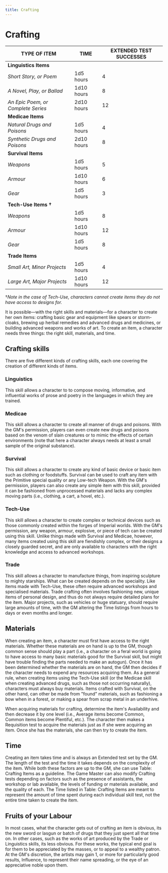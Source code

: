 ```yaml
---
title: Crafting
---
```

# Crafting

| **TYPE OF ITEM** | **TIME** | **EXTENDED TEST SUCCESSES** |
| --- | --- | --- |
| **Linguistics Items** | | |
| _Short Story, or Poem_ | 1d5 hours | 4 |
| _A Novel, Play, or Ballad_ | 1d10 hours | 8 |
| _An Epic Poem, or Complete Series_ | 2d10 hours | 12 |
| **Medicae Items** | | |
| _Natural Drugs and Poisons_ | 1d5 hours | 4 |
| _Synthetic Drugs and Poisons_ | 2d10 hours | 8 |
| **Survival Items** | | |
| _Weapons_ | 1d5 hours | 5 |
| _Armour_ | 1d10 hours | 6 |
| _Gear_ | 1d5 hours | 3 |
| **Tech-Use Items †** | | |
| _Weapons_ | 1d5 hours | 8 |
| _Armour_ | 1d10 hours | 12 |
| _Gear_ | 1d5 hours | 8 |
| **Trade Items** | | |
| _Small Art, Minor Projects_ | 1d5 hours | 4 |
| _Large Art, Major Projects_ | 1d10 hours | 12 |

†_Note in the case of Tech-Use, characters cannot create items they do not have access to designs for._

It is possible—with the right skills and materials—for a character to create her own items: crafting basic gear and equipment like spears or storm-cloaks, brewing up herbal remedies and advanced drugs and medicines, or building advanced weapons and works of art. To create an item, a character needs three things: the right skill, materials, and time.

## Crafting skills

There are five different kinds of crafting skills, each one covering the creation of different kinds of items.

### Linguistics

This skill allows a character to to compose moving, informative, and influential works of prose and poetry in the languages in which they are trained.

### Medicae

This skill allows a character to create all manner of drugs and poisons. With the GM's permission, players can even create new drugs and poisons based on the venom of slain creatures or to mimic the effects of certain environments (note that here a character always needs at least a small sample of the original substance).

### Survival

This skill allows a character to create any kind of basic device or basic item such as clothing or foodstuffs. Survival can be used to craft any item with the Primitive special quality or any Low-tech Weapon. With the GM's permission, players can also create any simple item with this skill, provided it can be fashioned from unprocessed materials and lacks any complex moving parts (i.e., clothing, a cart, a hovel, etc.).

### Tech-Use

This skill allows a character to create complex or technical devices such as those commonly created within the forges of Imperial worlds. With the GM's permission, any weapon, armour, explosive, or piece of tech can be created using this skill. Unlike things made with Survival and Medicae, however, many items created using this skill are fiendishly complex, or their designs a closely guarded secret, and are only available to characters with the right knowledge and access to advanced workshops.

### Trade

This skill allows a character to manufacture things, from inspiring sculpture to mighty starships. What can be created depends on the speciality. Like items made with Tech-Use, these often require advanced workshops and specialised materials. Trade crafting often involves fashioning new, unique items of personal design, and thus do not always require detailed plans for the item. Major projects, such as vehicles or huge statuary, should require large amounts of time, with the GM altering the Time listings from hours to days or even months and longer.

## Materials

When creating an item, a character must first have access to the right materials. Whether these materials are on hand is up to the GM, though common sense should play a part (i.e., a character on a feral world is going to have access to many basic materials good for the Survival skill, but might have trouble finding the parts needed to make an autogun). Once it has been determined whether the materials are on hand, the GM then decides if the character needs to expend any resources acquiring them. As a general rule, when creating items using the Tech-Use skill (or the Medicae skill when creating advanced drugs, such as those not occurring naturally), characters must always buy materials. Items crafted with Survival, on the other hand, can other be made from "found" materials, such as fashioning a bow when in a forest, or making a spear from scrap metal in an underhive.

When acquiring materials for crafting, determine the item's Availability and then decrease it by one level (i.e., Average items become Common, Common items become Plentiful, etc.). The character then makes a Requisition test to acquire the materials just as if she were acquiring an item. Once she has the materials, she can then try to create the item.

## Time

Creating an item takes time and is always an Extended test set by the GM. The length of the test and the time it takes depends on the complexity of the item. While both these factors are up to the GM, she can use Table: Crafting Items as a guideline. The Game Master can also modify Crafting tests depending on factors such as the presence of assistants, the workshop or lab available, the levels of funding or materials available, and the quality of each. The Time listed in Table: Crafting Items are meant to represent the amount of time spent during each individual skill test, not the entire time taken to create the item.

## Fruits of your Labour

In most cases, what the character gets out of crafting an item is obvious, its the new sword or lasgun or batch of drugs that they just spent all that time on. In other cases, such as the works of art produced by the Trade or Linguistics skills, its less obvious. For these works, the typical end goal is for them to be appreciated by the masses, or to appeal to a wealthy patron. At the GM's discretion, the artists may gain 1, or more for particularly good results, Influence, to represent their name spreading, or the eye of an appreciative noble upon them.
